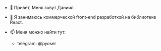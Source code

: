 - 👋 Привет, Меня зовут Даниил.
- 👀 Я занимаюсь коммерческой front-end разработкой на библиотеке React.

- 📫 Меня можно найти тут:
  - telegram: @pyoser
